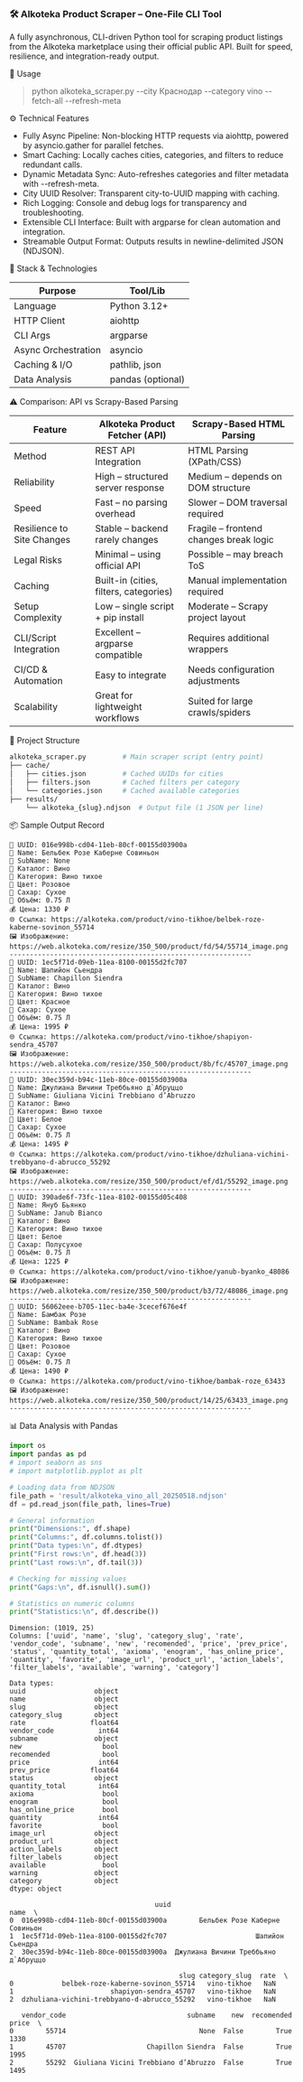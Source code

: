 ### 🛠️ Alkoteka Product Scraper – One-File CLI Tool

A fully asynchronous, CLI-driven Python tool for scraping product listings from the Alkoteka marketplace using their official public API. Built for speed, resilience, and integration-ready output.

🚀 Usage

> python alkoteka_scraper.py --city Краснодар --category vino --fetch-all --refresh-meta

⚙️ Technical Features

- Fully Async Pipeline: Non-blocking HTTP requests via aiohttp, powered by asyncio.gather for parallel fetches.
- Smart Caching: Locally caches cities, categories, and filters to reduce redundant calls.
- Dynamic Metadata Sync: Auto-refreshes categories and filter metadata with --refresh-meta.
- City UUID Resolver: Transparent city-to-UUID mapping with caching.
- Rich Logging: Console and debug logs for transparency and troubleshooting.
- Extensible CLI Interface: Built with argparse for clean automation and integration.
- Streamable Output Format: Outputs results in newline-delimited JSON (NDJSON).


🧱 Stack & Technologies

| Purpose             | Tool/Lib          |
| ------------------- | ----------------- |
| Language            | Python 3.12+      |
| HTTP Client         | aiohttp           |
| CLI Args            | argparse          |
| Async Orchestration | asyncio           |
| Caching & I/O       | pathlib, json     |
| Data Analysis       | pandas (optional) |


⚠️ Comparison: API vs Scrapy-Based Parsing

| Feature                    | Alkoteka Product Fetcher (API)         | Scrapy-Based HTML Parsing              |
| -------------------------- | -------------------------------------- | -------------------------------------- |
| Method                     | REST API Integration                   | HTML Parsing (XPath/CSS)               |
| Reliability                | High – structured server response      | Medium – depends on DOM structure      |
| Speed                      | Fast – no parsing overhead             | Slower – DOM traversal required        |
| Resilience to Site Changes | Stable – backend rarely changes        | Fragile – frontend changes break logic |
| Legal Risks                | Minimal – using official API           | Possible – may breach ToS              |
| Caching                    | Built-in (cities, filters, categories) | Manual implementation required         |
| Setup Complexity           | Low – single script + pip install      | Moderate – Scrapy project layout       |
| CLI/Script Integration     | Excellent – argparse compatible        | Requires additional wrappers           |
| CI/CD & Automation         | Easy to integrate                      | Needs configuration adjustments        |:
| Scalability                | Great for lightweight workflows        | Suited for large crawls/spiders        |

📁 Project Structure

```bash
alkoteka_scraper.py         # Main scraper script (entry point)
├── cache/
│   ├── cities.json         # Cached UUIDs for cities
│   ├── filters.json        # Cached filters per category
│   └── categories.json     # Cached available categories
├── results/
    └── alkoteka_{slug}.ndjson  # Output file (1 JSON per line)
```

📦 Sample Output Record

```text
🛒 UUID: 016e998b-cd04-11eb-80cf-00155d03900a
🛒 Name: Бельбек Розе Каберне Совиньон
🛒 SubName: None
🧷 Каталог: Вино
🧷 Категория: Вино тихое
🎨 Цвет: Розовое
🍬 Сахар: Сухое
🍾 Объём: 0.75 Л
💰 Цена: 1330 ₽
🌐 Ссылка: https://alkoteka.com/product/vino-tikhoe/belbek-roze-kaberne-sovinon_55714
🖼️ Изображение: https://web.alkoteka.com/resize/350_500/product/fd/54/55714_image.png
------------------------------------------------------------
🛒 UUID: 1ec5f71d-09eb-11ea-8100-00155d2fc707
🛒 Name: Шапийон Сьендра
🛒 SubName: Chapillon Siendra
🧷 Каталог: Вино
🧷 Категория: Вино тихое
🎨 Цвет: Красное
🍬 Сахар: Сухое
🍾 Объём: 0.75 Л
💰 Цена: 1995 ₽
🌐 Ссылка: https://alkoteka.com/product/vino-tikhoe/shapiyon-sendra_45707
🖼️ Изображение: https://web.alkoteka.com/resize/350_500/product/8b/fc/45707_image.png
------------------------------------------------------------
🛒 UUID: 30ec359d-b94c-11eb-80ce-00155d03900a
🛒 Name: Джулиана Вичини Треббьяно д`Абруццо
🛒 SubName: Giuliana Vicini Trebbiano d’Abruzzo
🧷 Каталог: Вино
🧷 Категория: Вино тихое
🎨 Цвет: Белое
🍬 Сахар: Сухое
🍾 Объём: 0.75 Л
💰 Цена: 1495 ₽
🌐 Ссылка: https://alkoteka.com/product/vino-tikhoe/dzhuliana-vichini-trebbyano-d-abrucco_55292
🖼️ Изображение: https://web.alkoteka.com/resize/350_500/product/ef/d1/55292_image.png
------------------------------------------------------------
🛒 UUID: 390ade6f-73fc-11ea-8102-00155d05c408
🛒 Name: Януб Бьянко
🛒 SubName: Janub Bianco
🧷 Каталог: Вино
🧷 Категория: Вино тихое
🎨 Цвет: Белое
🍬 Сахар: Полусухое
🍾 Объём: 0.75 Л
💰 Цена: 1225 ₽
🌐 Ссылка: https://alkoteka.com/product/vino-tikhoe/yanub-byanko_48086
🖼️ Изображение: https://web.alkoteka.com/resize/350_500/product/b3/72/48086_image.png
------------------------------------------------------------
🛒 UUID: 56062eee-b705-11ec-ba4e-3cecef676e4f
🛒 Name: Бамбак Розе
🛒 SubName: Bambak Rose
🧷 Каталог: Вино
🧷 Категория: Вино тихое
🎨 Цвет: Розовое
🍬 Сахар: Сухое
🍾 Объём: 0.75 Л
💰 Цена: 1490 ₽
🌐 Ссылка: https://alkoteka.com/product/vino-tikhoe/bambak-roze_63433
🖼️ Изображение: https://web.alkoteka.com/resize/350_500/product/14/25/63433_image.png
------------------------------------------------------------
```
📊 Data Analysis with Pandas

```python
import os
import pandas as pd
# import seaborn as sns
# import matplotlib.pyplot as plt

# Loading data from NDJSON
file_path = 'result/alkoteka_vino_all_20250518.ndjson'
df = pd.read_json(file_path, lines=True)

# General information
print("Dimensions:", df.shape)
print("Columns:", df.columns.tolist())
print("Data types:\n", df.dtypes)
print("First rows:\n", df.head(3))
print("Last rows:\n", df.tail(3))

# Checking for missing values
print("Gaps:\n", df.isnull().sum())

# Statistics on numeric columns
print("Statistics:\n", df.describe())
```

```text
Dimension: (1019, 25)
Columns: ['uuid', 'name', 'slug', 'category_slug', 'rate', 'vendor_code', 'subname', 'new', 'recomended', 'price', 'prev_price', 'status', 'quantity_total', 'axioma', 'enogram', 'has_online_price', 'quantity', 'favorite', 'image_url', 'product_url', 'action_labels', 'filter_labels', 'available', 'warning', 'category']

Data types: 
uuid                 object
name                 object
slug                 object
category_slug        object
rate                float64
vendor_code           int64
subname              object
new                    bool
recomended             bool
price                 int64
prev_price          float64
status               object
quantity_total        int64
axioma                 bool
enogram                bool
has_online_price       bool
quantity              int64
favorite               bool
image_url            object
product_url          object
action_labels        object
filter_labels        object
available              bool
warning              object
category             object
dtype: object

                                    uuid                                 name  \
0  016e998b-cd04-11eb-80cf-00155d03900a        Бельбек Розе Каберне Совиньон   
1  1ec5f71d-09eb-11ea-8100-00155d2fc707                      Шапийон Сьендра   
2  30ec359d-b94c-11eb-80ce-00155d03900a  Джулиана Вичини Треббьяно д`Абруццо   

                                          slug category_slug  rate  \
0            belbek-roze-kaberne-sovinon_55714   vino-tikhoe   NaN   
1                        shapiyon-sendra_45707   vino-tikhoe   NaN   
2  dzhuliana-vichini-trebbyano-d-abrucco_55292   vino-tikhoe   NaN   

   vendor_code                              subname    new  recomended  price  \
0        55714                                 None  False        True   1330   
1        45707                    Chapillon Siendra  False        True   1995   
2        55292  Giuliana Vicini Trebbiano d’Abruzzo  False        True   1495  
```
